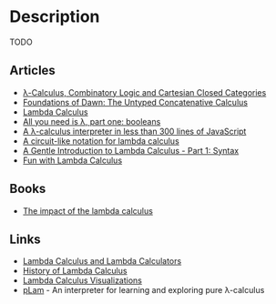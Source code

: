 # Description

TODO


## Articles

- [λ-Calculus, Combinatory Logic and Cartesian Closed Categories](https://thma.github.io/posts/2021-04-04-Lambda-Calculus-Combinatory-Logic-and-Cartesian-Closed-Categories.html)
- [Foundations of Dawn: The Untyped Concatenative Calculus](https://www.dawn-lang.org/posts/foundations-ucc/)
- [Lambda Calculus](https://afnan.io/posts/lambda-calculus/)
- [All you need is λ, part one: booleans](https://antitypical.com/posts/2020-03-29-all-you-need-is-lambda-1-booleans/)
- [A λ-calculus interpreter in less than 300 lines of JavaScript](https://tadeuzagallo.com/blog/writing-a-lambda-calculus-interpreter-in-javascript/)
- [A circuit-like notation for lambda calculus](https://csvoss.com/circuit-notation-lambda-calculus)
- [A Gentle Introduction to Lambda Calculus - Part 1: Syntax](https://lucasfcosta.com/2018/07/29/An-Introduction-to-Lambda-Calculus-Part-1.html)
- [Fun with Lambda Calculus](https://stopa.io/post/263)


## Books

- [The impact of the lambda calculus](https://www-users.mat.umk.pl//~adwid/materialy/doc/church.pdf)


## Links

- [Lambda Calculus and Lambda Calculators](https://okmij.org/ftp/Computation/lambda-calc.html)
- [History of Lambda Calculus](https://github.com/prathyvsh/history-of-lambda-calculus)
- [Lambda Calculus Visualizations](https://github.com/prathyvsh/lambda-calculus-visualizations)
- [pLam](https://github.com/slovnicki/pLam) - An interpreter for learning and exploring pure λ-calculus

